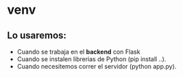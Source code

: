 #  venv


## Lo usaremos:
- Cuando se trabaja en el **backend** con Flask
- Cuando se instalen librerias de Python (pip install ..).
- Cuando necesitemos correr el servidor (python app.py).